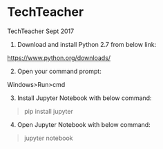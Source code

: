 # TechTeacher
TechTeacher Sept 2017
1. Download and install Python 2.7 from below link:

https://www.python.org/downloads/

2. Open your command prompt:

Windows>Run>cmd

3. Install Jupyter Notebook with below command:

>pip install jupyter

4. Open Jupyter Notebook with below command:

>jupyter notebook
